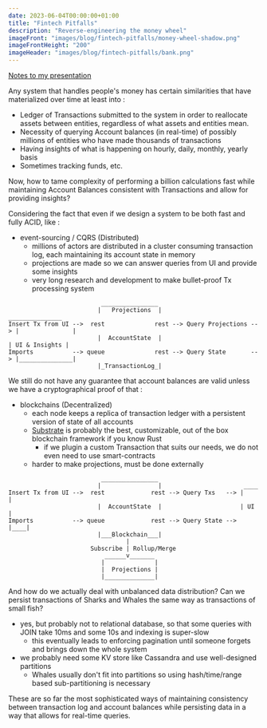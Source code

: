 ```yaml
---
date: 2023-06-04T00:00:00+01:00
title: "Fintech Pitfalls"
description: "Reverse-engineering the money wheel"
imageFront: "images/blog/fintech-pitfalls/money-wheel-shadow.png"
imageFrontHeight: "200"
imageHeader: "images/blog/fintech-pitfalls/bank.png"
---
```


[Notes to my presentation](https://prezi.com/view/nPM9GQAVOodaZSFxKY9g/)

Any system that handles people's money has certain similarities that have materialized over time
at least into : 
  - Ledger of Transactions submitted to the system in order to reallocate assets between entities, 
regardless of what assets and entities mean.
  - Necessity of querying Account balances (in real-time) of possibly millions of entities who have made thousands of transactions 
  - Having insights of what is happening on hourly, daily, monthly, yearly basis
  - Sometimes tracking funds, etc. 

Now, how to tame complexity of performing a billion calculations fast while maintaining Account Balances consistent with Transactions
and allow for providing insights?

Considering the fact that even if we design a system to be both fast and fully ACID, like :
  - event-sourcing / CQRS (Distributed)
     - millions of actors are distributed in a cluster consuming transaction log, each maintaining its account state in memory
     - projections are made so we can answer queries from UI and provide some insights
     - very long research and development to make bullet-proof Tx processing system
```
                          ________________
                         |   Projections  |                              _______________
Insert Tx from UI -->  rest              rest --> Query Projections --> |               |
                         |  AccountState  |                             | UI & Insights |
Imports           --> queue              rest --> Query State       --> |_______________|
                         |_TransactionLog_|
```
We still do not have any guarantee that account balances are valid unless we have a cryptographical proof of that :
  - blockchains (Decentralized)
     - each node keeps a replica of transaction ledger with a persistent version of state of all accounts
     - [Substrate](https://substrate.io) is probably the best, customizable, out of the box blockchain framework if you know Rust
       - if we plugin a custom Transaction that suits our needs, we do not even need to use smart-contracts
     - harder to make projections, must be done externally
```
                          ________________
                         |                |                       ____
Insert Tx from UI -->  rest             rest --> Query Txs   --> |    |
                         |  AccountState  |                      | UI |
Imports           --> queue             rest --> Query State --> |____|
                         |___Blockchain___|
                                 |
                       Subscribe | Rollup/Merge
                           ______v_______
                          |              |
                          |  Projections |  
                          |______________|
```
And how do we actually deal with unbalanced data distribution? Can we persist transactions of Sharks and Whales the same way
as transactions of small fish?
  - yes, but probably not to relational database, so that some queries with JOIN take 10ms and some 10s and indexing is super-slow
    - this eventually leads to enforcing pagination until someone forgets and brings down the whole system
  - we probably need some KV store like Cassandra and use well-designed partitions
    - Whales usually don't fit into partitions so using hash/time/range based sub-partitioning is necessary

These are so far the most sophisticated ways of maintaining consistency between transaction log and account balances
while persisting data in a way that allows for real-time queries.
